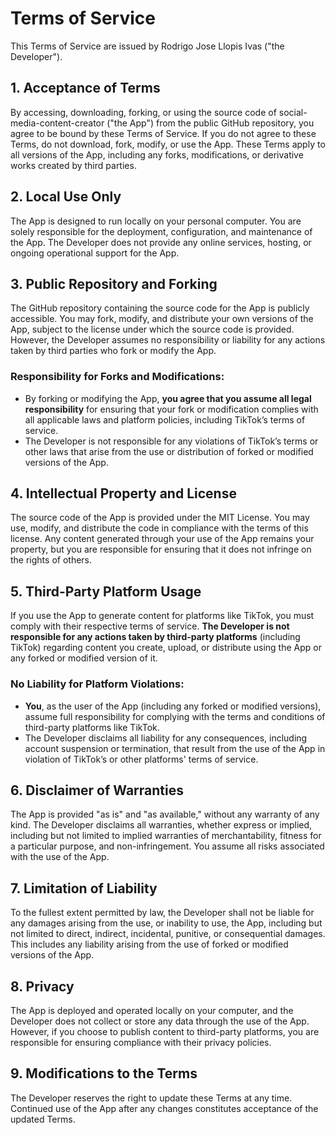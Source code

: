 # Terms of Service

This Terms of Service are issued by Rodrigo Jose Llopis Ivas ("the Developer").

## 1. Acceptance of Terms
By accessing, downloading, forking, or using the source code of social-media-content-creator ("the App") from the public GitHub repository, you agree to be bound by these Terms of Service. If you do not agree to these Terms, do not download, fork, modify, or use the App. These Terms apply to all versions of the App, including any forks, modifications, or derivative works created by third parties.

## 2. Local Use Only
The App is designed to run locally on your personal computer. You are solely responsible for the deployment, configuration, and maintenance of the App. The Developer does not provide any online services, hosting, or ongoing operational support for the App.

## 3. Public Repository and Forking
The GitHub repository containing the source code for the App is publicly accessible. You may fork, modify, and distribute your own versions of the App, subject to the license under which the source code is provided. However, the Developer assumes no responsibility or liability for any actions taken by third parties who fork or modify the App.

### Responsibility for Forks and Modifications:
- By forking or modifying the App, **you agree that you assume all legal responsibility** for ensuring that your fork or modification complies with all applicable laws and platform policies, including TikTok’s terms of service.
- The Developer is not responsible for any violations of TikTok’s terms or other laws that arise from the use or distribution of forked or modified versions of the App.

## 4. Intellectual Property and License
The source code of the App is provided under the MIT License. You may use, modify, and distribute the code in compliance with the terms of this license. Any content generated through your use of the App remains your property, but you are responsible for ensuring that it does not infringe on the rights of others.

## 5. Third-Party Platform Usage
If you use the App to generate content for platforms like TikTok, you must comply with their respective terms of service. **The Developer is not responsible for any actions taken by third-party platforms** (including TikTok) regarding content you create, upload, or distribute using the App or any forked or modified version of it.

### No Liability for Platform Violations:
- **You**, as the user of the App (including any forked or modified versions), assume full responsibility for complying with the terms and conditions of third-party platforms like TikTok.
- The Developer disclaims all liability for any consequences, including account suspension or termination, that result from the use of the App in violation of TikTok’s or other platforms' terms of service.

## 6. Disclaimer of Warranties
The App is provided "as is" and "as available," without any warranty of any kind. The Developer disclaims all warranties, whether express or implied, including but not limited to implied warranties of merchantability, fitness for a particular purpose, and non-infringement. You assume all risks associated with the use of the App.

## 7. Limitation of Liability
To the fullest extent permitted by law, the Developer shall not be liable for any damages arising from the use, or inability to use, the App, including but not limited to direct, indirect, incidental, punitive, or consequential damages. This includes any liability arising from the use of forked or modified versions of the App.

## 8. Privacy
The App is deployed and operated locally on your computer, and the Developer does not collect or store any data through the use of the App. However, if you choose to publish content to third-party platforms, you are responsible for ensuring compliance with their privacy policies.

## 9. Modifications to the Terms
The Developer reserves the right to update these Terms at any time. Continued use of the App after any changes constitutes acceptance of the updated Terms.
